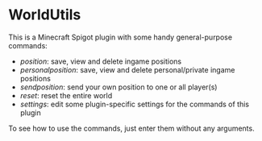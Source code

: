 # WorldUtils
This is a Minecraft Spigot plugin with some handy general-purpose commands:
- *position*: save, view and delete ingame positions
- *personalposition*: save, view and delete personal/private ingame positions
- *sendposition*: send your own position to one or all player(s)
- *reset*: reset the entire world
- *settings*: edit some plugin-specific settings for the commands of this plugin

To see how to use the commands, just enter them without any arguments.

